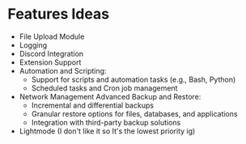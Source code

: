 # Features Ideas

- File Upload Module
- Logging
- Discord Integration
- Extension Support
- Automation and Scripting:
    - Support for scripts and automation tasks (e.g., Bash, Python)
    - Scheduled tasks and Cron job management
- Network Management
Advanced Backup and Restore:
    - Incremental and differential backups
    - Granular restore options for files, databases, and applications
    - Integration with third-party backup solutions
- Lightmode (I don't like it so It's the lowest priority ig)
